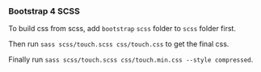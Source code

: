 ### Bootstrap 4 SCSS
To build css from scss, add `bootstrap` `scss` folder to `scss` folder first.

Then run `sass scss/touch.scss css/touch.css` to get the final css.

Finally run `sass scss/touch.scss css/touch.min.css --style compressed`. 
